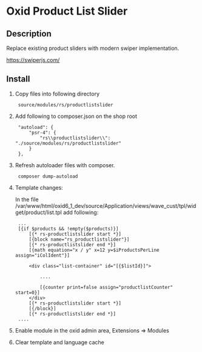 # Oxid Product List Slider

## Description

Replace existing product sliders with modern swiper implementation.

https://swiperjs.com/

## Install

1. Copy files into following directory

        source/modules/rs/productlistslider
        
2. Add following to composer.json on the shop root

        "autoload": {
            "psr-4": {
                "rs\\productlistslider\\": "./source/modules/rs/productlistslider"
            }
        },
    
3. Refresh autoloader files with composer.

        composer dump-autoload

4. Template changes:

    In the file /var/www/html/oxid6_1_dev/source/Application/views/wave_cust/tpl/widget/product/list.tpl add following: 

        ...
        [{if $products && !empty($products)}]
            [{* rs-productlistslider start *}]
            [{block name="rs_productlistslider"}]
            [{* rs-productlistslider end *}]
            [{math equation="x / y" x=12 y=$iProductsPerLine assign="iColIdent"}]

            <div class="list-container" id="[{$listId}]">
        
                ....

                [{counter print=false assign="productlistCounter" start=0}]
            </div>
            [{* rs-productlistslider start *}]
            [{/block}]
            [{* rs-productlistslider end *}]
        ....


5. Enable module in the oxid admin area, Extensions => Modules

6. Clear template and language cache

